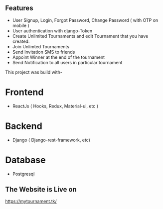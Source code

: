 ## Features
- User Signup, Login, Forgot Password, Change Password ( with OTP on mobile )
- User authentication with django-Token
- Create Unlimited Tournaments and edit Tournament that you have created.
- Join Unlimted Tournaments
- Send Invitation SMS to friends
- Appoint Winner at the end of the tournament
- Send Notification to all users in particular tournament

This project was build with-
# Frontend
- ReactJs ( Hooks, Redux, Material-ui, etc )

# Backend 
- Django ( Django-rest-framework, etc)

# Database
- Postgresql

## The Website is Live on
https://mytournament.tk/


